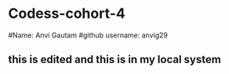 # Codess-cohort-4
#Name: Anvi Gautam #github username: anvig29

## this is edited and this is in my local system 
